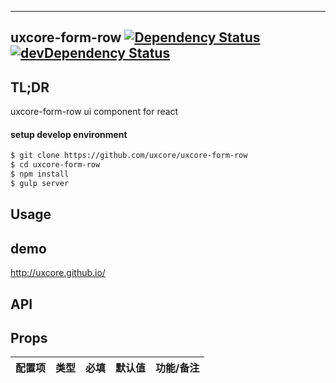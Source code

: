---

## uxcore-form-row [![Dependency Status](http://img.shields.io/david/uxcore/uxcore-form-row.svg?style=flat-square)](https://david-dm.org/uxcore/uxcore-form-row) [![devDependency Status](http://img.shields.io/david/dev/uxcore/uxcore-form-row.svg?style=flat-square)](https://david-dm.org/uxcore/uxcore-form-row#info=devDependencies) 

## TL;DR

uxcore-form-row ui component for react

#### setup develop environment

```sh
$ git clone https://github.com/uxcore/uxcore-form-row
$ cd uxcore-form-row
$ npm install
$ gulp server
```

## Usage

## demo
http://uxcore.github.io/

## API

## Props

| 配置项 | 类型 | 必填 | 默认值 | 功能/备注 |
|---|---|---|---|---|

